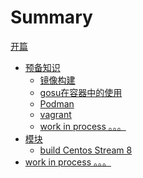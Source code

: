 # Summary

[开篇](start.md)

- [预备知识](basic.md)
    - [镜像构建](basic/docker-build.md)
    - [gosu在容器中的使用](basic/dock-gosu.md)
    - [Podman](basic/podman-insecure.md)
    - [vagrant](basic/vagrant.md)
    - [work in process 。。。]()
- [模块]()
    - [build Centos Stream 8](module/build-centos8.md)
- [work in process 。。。]()

